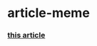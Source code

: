 # article-meme
### [this article](https://mo7ammedsharaki.hashnode.dev/how-to-make-a-telegram-bot-using-python)
